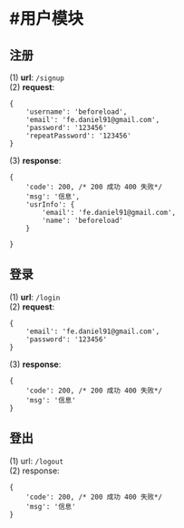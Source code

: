 #用户模块
====================

## 注册

(1) __url__: ``/signup``      
(2) __request__:

```
{
    'username': 'beforeload',
    'email': 'fe.daniel91@gmail.com',
    'password': '123456'
    'repeatPassword': '123456'
}
```

(3) __response__:

```
{
    'code': 200, /* 200 成功 400 失败*/
    'msg': '信息',
    'usrInfo': {
        'email': 'fe.daniel91@gmail.com',
        'name': 'beforeload'
    }

}
```

## 登录

(1) __url__: ``/login``           
(2) __request__:

```
{
    'email': 'fe.daniel91@gmail.com',
    'password': '123456'
}
```

(3) __response__:

```
{
    'code': 200, /* 200 成功 400 失败*/
    'msg': '信息'
}

```

## 登出

(1) url: ``/logout``          
(2) response: 
```
{
    'code': 200, /* 200 成功 400 失败*/
    'msg': '信息'
}
```
